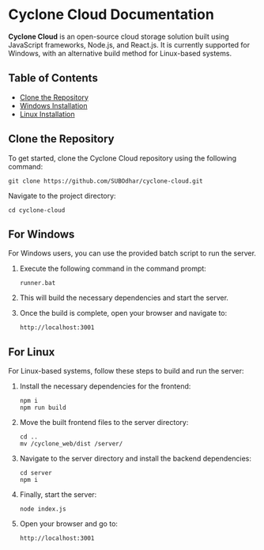 
# Cyclone Cloud Documentation

**Cyclone Cloud** is an open-source cloud storage solution built using JavaScript frameworks, Node.js, and React.js. It is currently supported for Windows, with an alternative build method for Linux-based systems.

## Table of Contents
- [Clone the Repository](#clone-the-repository)
- [Windows Installation](#for-windows)
- [Linux Installation](#for-linux)

## Clone the Repository

To get started, clone the Cyclone Cloud repository using the following command:

```shell
git clone https://github.com/SUBOdhar/cyclone-cloud.git
```

Navigate to the project directory:

```shell
cd cyclone-cloud
```

## For Windows

For Windows users, you can use the provided batch script to run the server.

1. Execute the following command in the command prompt:

    ```shell
    runner.bat
    ```

2. This will build the necessary dependencies and start the server.

3. Once the build is complete, open your browser and navigate to:

    ```
    http://localhost:3001
    ```

## For Linux

For Linux-based systems, follow these steps to build and run the server:

1. Install the necessary dependencies for the frontend:

    ```shell
    npm i
    npm run build
    ```

2. Move the built frontend files to the server directory:

    ```shell
    cd ..
    mv /cyclone_web/dist /server/
    ```

3. Navigate to the server directory and install the backend dependencies:

    ```shell
    cd server
    npm i
    ```

4. Finally, start the server:

    ```shell
    node index.js
    ```

5. Open your browser and go to:

    ```
    http://localhost:3001
    ```
